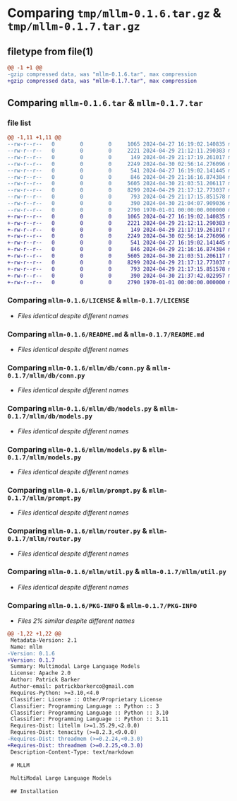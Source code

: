# Comparing `tmp/mllm-0.1.6.tar.gz` & `tmp/mllm-0.1.7.tar.gz`

## filetype from file(1)

```diff
@@ -1 +1 @@
-gzip compressed data, was "mllm-0.1.6.tar", max compression
+gzip compressed data, was "mllm-0.1.7.tar", max compression
```

## Comparing `mllm-0.1.6.tar` & `mllm-0.1.7.tar`

### file list

```diff
@@ -1,11 +1,11 @@
--rw-r--r--   0        0        0     1065 2024-04-27 16:19:02.140835 mllm-0.1.6/LICENSE
--rw-r--r--   0        0        0     2221 2024-04-29 21:12:11.290383 mllm-0.1.6/README.md
--rw-r--r--   0        0        0      149 2024-04-29 21:17:19.261017 mllm-0.1.6/mllm/__init__.py
--rw-r--r--   0        0        0     2249 2024-04-30 02:56:14.276096 mllm-0.1.6/mllm/db/conn.py
--rw-r--r--   0        0        0      541 2024-04-27 16:19:02.141445 mllm-0.1.6/mllm/db/models.py
--rw-r--r--   0        0        0      846 2024-04-29 21:16:16.874384 mllm-0.1.6/mllm/models.py
--rw-r--r--   0        0        0     5605 2024-04-30 21:03:51.206117 mllm-0.1.6/mllm/prompt.py
--rw-r--r--   0        0        0     8299 2024-04-29 21:17:12.773037 mllm-0.1.6/mllm/router.py
--rw-r--r--   0        0        0      793 2024-04-29 21:17:15.851578 mllm-0.1.6/mllm/util.py
--rw-r--r--   0        0        0      390 2024-04-30 21:04:07.909036 mllm-0.1.6/pyproject.toml
--rw-r--r--   0        0        0     2790 1970-01-01 00:00:00.000000 mllm-0.1.6/PKG-INFO
+-rw-r--r--   0        0        0     1065 2024-04-27 16:19:02.140835 mllm-0.1.7/LICENSE
+-rw-r--r--   0        0        0     2221 2024-04-29 21:12:11.290383 mllm-0.1.7/README.md
+-rw-r--r--   0        0        0      149 2024-04-29 21:17:19.261017 mllm-0.1.7/mllm/__init__.py
+-rw-r--r--   0        0        0     2249 2024-04-30 02:56:14.276096 mllm-0.1.7/mllm/db/conn.py
+-rw-r--r--   0        0        0      541 2024-04-27 16:19:02.141445 mllm-0.1.7/mllm/db/models.py
+-rw-r--r--   0        0        0      846 2024-04-29 21:16:16.874384 mllm-0.1.7/mllm/models.py
+-rw-r--r--   0        0        0     5605 2024-04-30 21:03:51.206117 mllm-0.1.7/mllm/prompt.py
+-rw-r--r--   0        0        0     8299 2024-04-29 21:17:12.773037 mllm-0.1.7/mllm/router.py
+-rw-r--r--   0        0        0      793 2024-04-29 21:17:15.851578 mllm-0.1.7/mllm/util.py
+-rw-r--r--   0        0        0      390 2024-04-30 21:37:42.022957 mllm-0.1.7/pyproject.toml
+-rw-r--r--   0        0        0     2790 1970-01-01 00:00:00.000000 mllm-0.1.7/PKG-INFO
```

### Comparing `mllm-0.1.6/LICENSE` & `mllm-0.1.7/LICENSE`

 * *Files identical despite different names*

### Comparing `mllm-0.1.6/README.md` & `mllm-0.1.7/README.md`

 * *Files identical despite different names*

### Comparing `mllm-0.1.6/mllm/db/conn.py` & `mllm-0.1.7/mllm/db/conn.py`

 * *Files identical despite different names*

### Comparing `mllm-0.1.6/mllm/db/models.py` & `mllm-0.1.7/mllm/db/models.py`

 * *Files identical despite different names*

### Comparing `mllm-0.1.6/mllm/models.py` & `mllm-0.1.7/mllm/models.py`

 * *Files identical despite different names*

### Comparing `mllm-0.1.6/mllm/prompt.py` & `mllm-0.1.7/mllm/prompt.py`

 * *Files identical despite different names*

### Comparing `mllm-0.1.6/mllm/router.py` & `mllm-0.1.7/mllm/router.py`

 * *Files identical despite different names*

### Comparing `mllm-0.1.6/mllm/util.py` & `mllm-0.1.7/mllm/util.py`

 * *Files identical despite different names*

### Comparing `mllm-0.1.6/PKG-INFO` & `mllm-0.1.7/PKG-INFO`

 * *Files 2% similar despite different names*

```diff
@@ -1,22 +1,22 @@
 Metadata-Version: 2.1
 Name: mllm
-Version: 0.1.6
+Version: 0.1.7
 Summary: Multimodal Large Language Models
 License: Apache 2.0
 Author: Patrick Barker
 Author-email: patrickbarkerco@gmail.com
 Requires-Python: >=3.10,<4.0
 Classifier: License :: Other/Proprietary License
 Classifier: Programming Language :: Python :: 3
 Classifier: Programming Language :: Python :: 3.10
 Classifier: Programming Language :: Python :: 3.11
 Requires-Dist: litellm (>=1.35.29,<2.0.0)
 Requires-Dist: tenacity (>=8.2.3,<9.0.0)
-Requires-Dist: threadmem (>=0.2.24,<0.3.0)
+Requires-Dist: threadmem (>=0.2.25,<0.3.0)
 Description-Content-Type: text/markdown
 
 # MLLM
 
 MultiModal Large Language Models
 
 ## Installation
```

